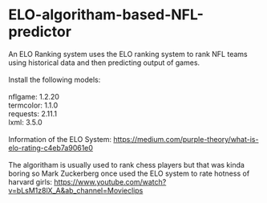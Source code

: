 # ELO-algoritham-based-NFL-predictor

An ELO Ranking system uses the ELO ranking system to rank NFL teams using historical data and then predicting output of games.
<br><br>
Install the following models: 
<br><br>
nflgame: 1.2.20<br>
termcolor: 1.1.0<br>
requests: 2.11.1<br>
lxml: 3.5.0
<br><br>
Information of the ELO System: https://medium.com/purple-theory/what-is-elo-rating-c4eb7a9061e0
<br><br>
The algoritham is usually used to rank chess players but that was kinda boring so Mark Zuckerberg once used the ELO system to rate hotness of harvard girls: https://www.youtube.com/watch?v=bLsM1z8lX_A&ab_channel=Movieclips
